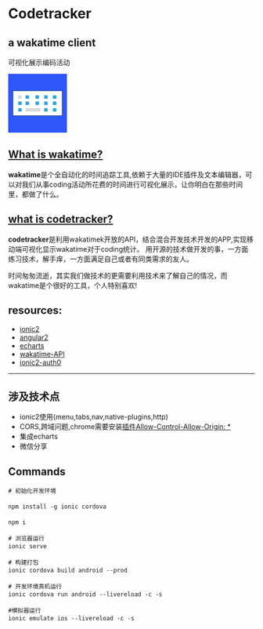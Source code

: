 # Codetracker

## a wakatime client

可视化展示编码活动

![图标](./resources/ios/icon/icon-40%403x.png)

## [What is wakatime?](https://wakatime.com/about)

**wakatime**是个全自动化的时间追踪工具,依赖于大量的IDE插件及文本编辑器，可以对我们从事coding活动所花费的时间进行可视化展示，让你明白在那些时间里，都做了什么。

## [what is codetracker?](http://1991421.cn)

**codetracker**是利用wakatimek开放的API，结合混合开发技术开发的APP,实现移动端可视化显示wakatime对于coding统计。
用开源的技术做开发的事，一方面练习技术，解手痒，一方面满足自己或者有同类需求的友人。

时间匆匆流逝，其实我们做技术的更需要利用技术来了解自己的情况，而wakatime是个很好的工具，个人特别喜欢!


## resources:

- [ionic2](https://github.com/driftyco/ionic)
- [angular2](https://angular.io/)
- [echarts](http://echarts.baidu.com/)
- [wakatime-API](https://wakatime.com/developers)
- [ionic2-auth0](https://auth0.com/docs/quickstart/native/ionic2)


------
## 涉及技术点

+ ionic2使用(menu,tabs,nav,native-plugins,http)
+ CORS,跨域问题,chrome需要安装[插件Allow-Control-Allow-Origin: *](https://chrome.google.com/webstore/detail/allow-control-allow-origi/nlfbmbojpeacfghkpbjhddihlkkiljbi)
+ 集成echarts
+ 微信分享

## Commands

```
# 初始化开发环境

npm install -g ionic cordova

npm i

# 浏览器运行
ionic serve

# 构建打包
ionic cordova build android --prod 

# 开发环境真机运行
ionic cordova run android --livereload -c -s

#模拟器运行
ionic emulate ios --livereload -c -s

```
